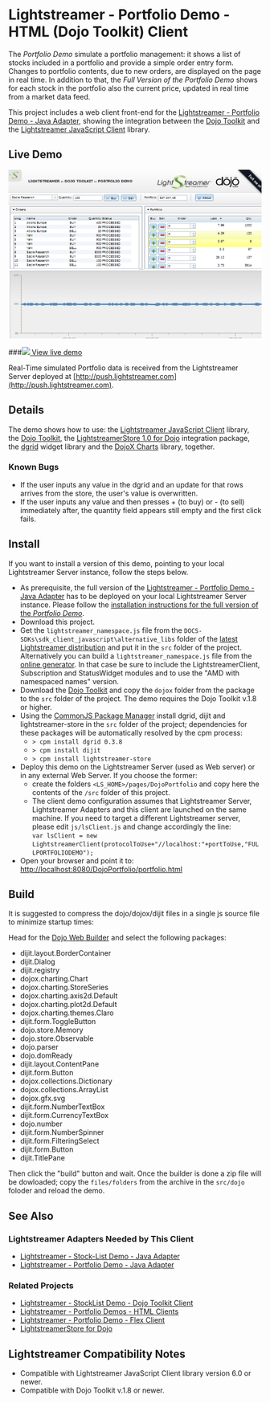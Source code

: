 # Lightstreamer - Portfolio Demo - HTML (Dojo Toolkit) Client

<!-- START DESCRIPTION lightstreamer-example-portfolio-client-dojo -->
The *Portfolio Demo* simulate a portfolio management: it shows a list of stocks included in a portfolio and provide a simple order entry form. Changes to portfolio contents, due to new orders, are displayed on the page in real time. In addition to that, the *Full Version of the Portfolio Demo* shows for each stock in the portfolio also the current price, updated in real time from a market data feed.

This project includes a web client front-end for the [Lightstreamer - Portfolio Demo - Java Adapter](https://github.com/Weswit/Lightstreamer-example-Portfolio-adapter-java), showing the integration between the [Dojo Toolkit](http://download.dojotoolkit.org/) and the [Lightstreamer JavaScript Client](http://www.lightstreamer.com/docs/client_javascript_uni_api/index.html) library.

## Live Demo

[![screenshot](screen_dojo_portfolio_large.png)](http://demos.lightstreamer.com/DojoDemo/portfolio.html)

###[![](http://demos.lightstreamer.com/site/img/play.png) View live demo](http://demos.lightstreamer.com/DojoDemo/portfolio.html)

Real-Time simulated Portfolio data is received from the Lightstreamer Server deployed at [http://push.lightstreamer.com](http://push.lightstreamer.com).

## Details

The demo shows how to use: the [Lightstreamer JavaScript Client](http://www.lightstreamer.com/docs/client_javascript_uni_api/index.html) library, the [Dojo Toolkit](http://download.dojotoolkit.org/), the [LightstreamerStore 1.0 for Dojo](https://github.com/Weswit/dojo-lightstreamer-store) integration package, the [dgrid](https://github.com/SitePen/dgrid) widget library and the [DojoX Charts](https://github.com/dojo/dojox) library, together.

<!-- END DESCRIPTION lightstreamer-example-portfolio-client-dojo -->

### Known Bugs

*  If the user inputs any value in the dgrid and an update for that rows arrives from the store, the user's value is overwritten.
*  If the user inputs any value and then presses + (to buy) or - (to sell) immediately after, the quantity field appears still empty and the first click fails.


## Install
If you want to install a version of this demo, pointing to your local Lightstreamer Server instance, follow the steps below.

* As prerequisite, the full version of the [Lightstreamer - Portfolio Demo - Java Adapter](https://github.com/Weswit/Lightstreamer-example-Portfolio-adapter-java) has to be deployed on your local Lightstreamer Server instance. Please follow the [installation instructions for the full version of the *Portfolio Demo*](https://github.com/Weswit/Lightstreamer-example-Portfolio-adapter-java#portfolio-demo).
* Download this project.
* Get the `lightstreamer_namespace.js` file from the `DOCS-SDKs\sdk_client_javascript\alternative_libs` folder of the [latest Lightstreamer distribution](http://www.lightstreamer.com/download) and put it in the `src` folder of the project. Alternatively you can build a `lightstreamer_namespace.js` file from the [online generator](http://www.lightstreamer.com/distros/Lightstreamer_Allegro-Presto-Vivace_5_1_1_Colosseo_20140310/Lightstreamer/DOCS-SDKs/sdk_client_javascript/tools/generator.html). In that case be sure to include the LightstreamerClient, Subscription and StatusWidget modules and to use the "AMD with namespaced names" version.
* Download the [Dojo Toolkit](http://download.dojotoolkit.org) and copy the `dojox` folder from the package to the `src` folder of the project. The demo requires the Dojo Toolkit v.1.8 or higher.
* Using the [CommonJS Package Manager](https://github.com/kriszyp/cpm) install dgrid, dijit and lightstreamer-store in the `src` folder of the project; dependencies for these packages will be automatically resolved by the cpm process:
    * `> cpm install dgrid 0.3.8`
    * `> cpm install dijit`
    * `> cpm install lightstreamer-store`
* Deploy this demo on the Lightstreamer Server (used as Web server) or in any external Web Server. If you choose the former:
    *  create the folders `<LS_HOME>/pages/DojoPortfolio` and copy here the contents of the `/src` folder of this project.
    *  The client demo configuration assumes that Lightstreamer Server, Lightstreamer Adapters and this client are launched on the same machine. If you need to target a different Lightstreamer server, please edit `js/lsClient.js` and change accordingly the line:<BR/>
`var lsClient = new LightstreamerClient(protocolToUse+"//localhost:"+portToUse,"FULLPORTFOLIODEMO");`
* Open your browser and point it to: [http://localhost:8080/DojoPortfolio/portfolio.html](http://localhost:8080/DojoPortfolio/portfolio.html)


## Build

It is suggested to compress the dojo/dojox/dijit files in a single js source file to minimize startup times:

Head for the [Dojo Web Builder](http://build.dojotoolkit.org/) and select the following packages:

-  dijit.layout.BorderContainer
-  dijit.Dialog
-  dijit.registry
-  dojox.charting.Chart
-  dojox.charting.StoreSeries
-  dojox.charting.axis2d.Default
-  dojox.charting.plot2d.Default
-  dojox.charting.themes.Claro
-  dijit.form.ToggleButton
-  dojo.store.Memory
-  dojo.store.Observable
-  dojo.parser
-  dojo.domReady
-  dijit.layout.ContentPane
-  dijit.form.Button
-  dojox.collections.Dictionary
-  dojox.collections.ArrayList
-  dojox.gfx.svg
-  dijit.form.NumberTextBox
-  dijit.form.CurrencyTextBox
-  dojo.number
-  dijit.form.NumberSpinner
-  dijit.form.FilteringSelect
-  dijit.form.Button
-  dijit.TitlePane

Then click the "build" button and wait. Once the builder is done a zip file will be dowloaded; copy the `files/folders` from the archive in the `src/dojo` foloder and reload the demo. 


## See Also

### Lightstreamer Adapters Needed by This Client 

<!-- START RELATED_ENTRIES -->
* [Lightstreamer - Stock-List Demo - Java Adapter](https://github.com/Weswit/Lightstreamer-example-Stocklist-adapter-java)
* [Lightstreamer - Portfolio Demo - Java Adapter](https://github.com/Weswit/Lightstreamer-example-Portfolio-adapter-java)

<!-- END RELATED_ENTRIES -->

### Related Projects

* [Lightstreamer - StockList Demo - Dojo Toolkit Client](https://github.com/Weswit/Lightstreamer-example-StockList-client-dojo)
* [Lightstreamer - Portfolio Demos - HTML Clients](https://github.com/Weswit/Lightstreamer-example-Portfolio-client-javascript)
* [Lightstreamer - Portfolio Demo - Flex Client](https://github.com/Weswit/Lightstreamer-example-Portfolio-client-flex)
* [LightstreamerStore for Dojo](https://github.com/Weswit/dojo-lightstreamer-store)

## Lightstreamer Compatibility Notes 

* Compatible with Lightstreamer JavaScript Client library version 6.0 or newer.
* Compatible with Dojo Toolkit v.1.8 or newer.
